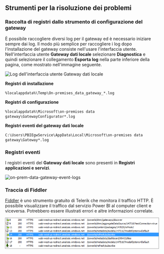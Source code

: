 ## <a name="tools-for-troubleshooting"></a>Strumenti per la risoluzione dei problemi
<a name="logs" />

### <a name="collecting-logs-from-the-gateway-configurator"></a>Raccolta di registri dallo strumento di configurazione del gateway
È possibile raccogliere diversi log per il gateway ed è necessario iniziare sempre dai log. Il modo più semplice per raccogliere i log dopo l'installazione del gateway consiste nell'usare l'interfaccia utente. Nell'interfaccia utente **Gateway dati locale** selezionare **Diagnostica** e quindi selezionare il collegamento **Esporta log** nella parte inferiore della pagina, come mostrato nell'immagine seguente.

![Log dell'interfaccia utente Gateway dati locale](./media/gateway-onprem-tshoot-tools-include/gateway-onprem-UI-logs.png)

**Registri di installazione**

    %localappdata%\Temp\On-premises_data_gateway_*.log

**Registri di configurazione**

    %localappdata%\Microsoft\on-premises data gateway\GatewayConfigurator*.log

**Registri eventi del gateway dati locale**

    C:\Users\PBIEgwService\AppData\Local\Microsoft\on-premises data gateway\Gateway*.log

### <a name="event-logs"></a>Registri eventi
I registri eventi del **Gateway dati locale** sono presenti in **Registri applicazioni e servizi**.

![on-prem-data-gateway-event-logs](./media/gateway-onprem-tshoot-tools-include/on-prem-data-gateway-event-logs.png)

<a name="fiddler" />

### <a name="fiddler-trace"></a>Traccia di Fiddler
[Fiddler](http://www.telerik.com/fiddler) è uno strumento gratuito di Telerik che monitora il traffico HTTP.  È possibile visualizzare il traffico dal servizio Power BI al computer client e viceversa. Potrebbero essere illustrati errori e altre informazioni correlate.

![](media/gateway-onprem-tshoot-tools-include/fiddler.png)

